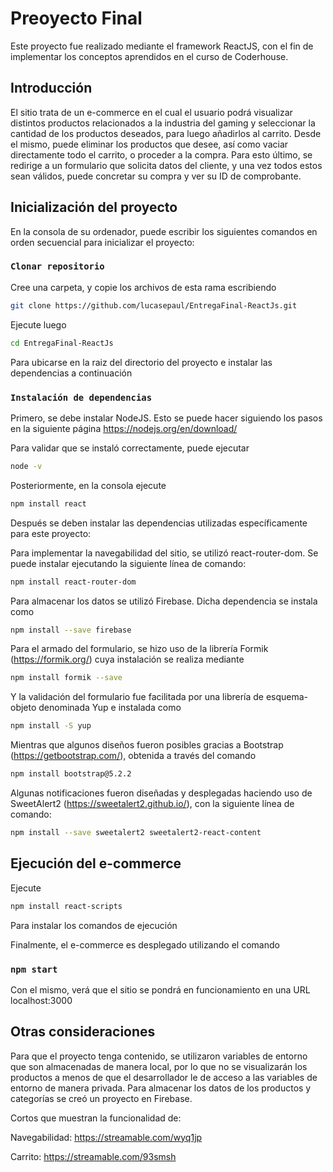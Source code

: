 # Preoyecto Final
Este proyecto fue realizado mediante el framework ReactJS, con el fin de implementar los conceptos aprendidos en el curso de Coderhouse.

## Introducción

El sitio trata de un e-commerce en el cual el usuario podrá visualizar distintos productos relacionados a la industria del gaming y seleccionar la cantidad de los productos deseados, para luego añadirlos al carrito. Desde el mismo, puede eliminar los productos que desee, así como vaciar directamente todo el carrito, o proceder a la compra. Para esto último, se redirige a un formulario que solicita datos del cliente, y una vez todos estos sean válidos, puede concretar su compra y ver su ID de comprobante.

## Inicialización del proyecto

En la consola de su ordenador, puede escribir los siguientes comandos en orden secuencial para inicializar el proyecto:

### `Clonar repositorio`

Cree una carpeta, y copie los archivos de esta rama escribiendo

```sh
git clone https://github.com/lucasepaul/EntregaFinal-ReactJs.git
```

Ejecute luego

```sh
cd EntregaFinal-ReactJs
```

Para ubicarse en la raiz del directorio del proyecto e instalar las dependencias a continuación
### `Instalación de dependencias`

Primero, se debe instalar NodeJS. Esto se puede hacer siguiendo los pasos en la siguiente página
https://nodejs.org/en/download/

Para validar que se instaló correctamente, puede ejecutar

```sh
node -v
```

Posteriormente, en la consola ejecute

```sh
npm install react
```

Después se deben instalar las dependencias utilizadas específicamente para este proyecto:

Para implementar la navegabilidad del sitio, se utilizó react-router-dom. Se puede instalar ejecutando la siguiente línea de comando:

```sh
npm install react-router-dom
```

Para almacenar los datos se utilizó Firebase. Dicha dependencia se instala como

```sh
npm install --save firebase
```

Para el armado del formulario, se hizo uso de la librería Formik (https://formik.org/) cuya instalación se realiza mediante

```sh
npm install formik --save
```

Y la validación del formulario fue facilitada por una librería de esquema-objeto denominada Yup e instalada como

```sh
npm install -S yup
```

Mientras que algunos diseños fueron posibles gracias a Bootstrap (https://getbootstrap.com/), obtenida a través del comando

```sh
npm install bootstrap@5.2.2
```

Algunas notificaciones fueron diseñadas y desplegadas haciendo uso de SweetAlert2 (https://sweetalert2.github.io/), con la siguiente línea de comando:

```sh
npm install --save sweetalert2 sweetalert2-react-content
```

## Ejecución del e-commerce

Ejecute 

```sh
npm install react-scripts
```

Para instalar los comandos de ejecución

Finalmente, el e-commerce es desplegado utilizando el comando

### `npm start`

Con el mismo, verá que el sitio se pondrá en funcionamiento en una URL localhost:3000

## Otras consideraciones

Para que el proyecto tenga contenido, se utilizaron variables de entorno que son almacenadas de manera local, por lo que no se visualizarán los productos a menos de que el desarrollador le de acceso a las variables de entorno de manera privada. Para almacenar los datos de los productos y categorías se creó un proyecto en Firebase.

Cortos que muestran la funcionalidad de:

Navegabilidad: https://streamable.com/wyq1jp

Carrito: https://streamable.com/93smsh


